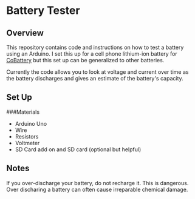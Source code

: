 Battery Tester
==============

Overview
--------

This repository contains code and instructions on how to test a battery using an Arduino. I set this up for a cell phone lithium-ion battery for [CoBattery](www.cobattery.com) but this set up can be generalized to other batteries.

Currently the code allows you to look at voltage and current over time as the battery discharges and gives an estimate of the battery's capacity.

Set Up 
------

###Materials

+ Arduino Uno
+ Wire
+ Resistors
+ Voltmeter
+ SD Card add on and SD card (optional but helpful)

Notes
-----

If you over-discharge your battery, do not recharge it. This is dangerous. Over discharing a battery can often cause irreparable chemical damage. 
